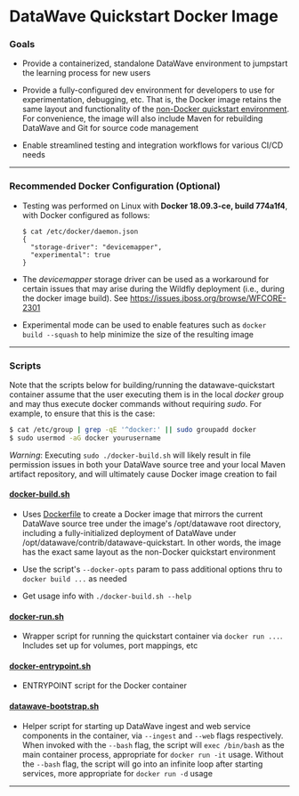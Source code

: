 # DataWave Quickstart Docker Image

### Goals

* Provide a containerized, standalone DataWave environment to jumpstart the learning process for new users

* Provide a fully-configured dev environment for developers to use for experimentation, debugging, etc. That is,
  the Docker image retains the same layout and functionality of the [non-Docker quickstart environment](../README.md).
  For convenience, the image will also include Maven for rebuilding DataWave and Git for source code management

* Enable streamlined testing and integration workflows for various CI/CD needs 

---

### Recommended Docker Configuration (Optional)

* Testing was performed on Linux with **Docker 18.09.3-ce, build 774a1f4**, with Docker
  configured as follows: 
  ```
  $ cat /etc/docker/daemon.json
  {
    "storage-driver": "devicemapper",
    "experimental": true
  }
  ```
* The *devicemapper* storage driver can be used as a workaround for certain issues that may arise during the Wildfly
  deployment (i.e., during the docker image build). See https://issues.jboss.org/browse/WFCORE-2301
  
* Experimental mode can be used to enable features such as ` docker build --squash ` to help minimize the size of
  the resulting image

---

### Scripts

Note that the scripts below for building/running the datawave-quickstart container assume that the user executing them is in
the local *docker* group and may thus execute docker commands without requiring *sudo*. For example, to ensure that this is the case:
```bash
$ cat /etc/group | grep -qE '^docker:' || sudo groupadd docker
$ sudo usermod -aG docker yourusername
```
*Warning*: Executing `sudo ./docker-build.sh` will likely result in file permission issues in both your DataWave source tree and your
local Maven artifact repository, and will ultimately cause Docker image creation to fail

#### [docker-build.sh](docker-build.sh) 

* Uses [Dockerfile](Dockerfile) to create a Docker image that mirrors the current DataWave source tree under the image's
  /opt/datawave root directory, including a fully-initialized deployment of DataWave under /opt/datawave/contrib/datawave-quickstart.
  In other words, the image has the exact same layout as the non-Docker quickstart environment
  
* Use the script's `--docker-opts` param to pass additional options thru to ` docker build ...` as needed

* Get usage info with ` ./docker-build.sh --help `

#### [docker-run.sh](docker-run.sh)

* Wrapper script for running the quickstart container via ` docker run ... `. Includes set up for volumes, port mappings, etc

#### [docker-entrypoint.sh](docker-entrypoint.sh)

* ENTRYPOINT script for the Docker container

#### [datawave-bootstrap.sh](datawave-bootstrap.sh)

* Helper script for starting up DataWave ingest and web service components in the container, via 
  ` --ingest ` and ` --web ` flags respectively. When invoked with the ` --bash ` flag, the script
  will ` exec /bin/bash ` as the main container process, appropriate for ` docker run -it ` usage.
  Without the ` --bash ` flag, the script will go into an infinite loop after starting services,
  more appropriate for ` docker run -d ` usage

---
